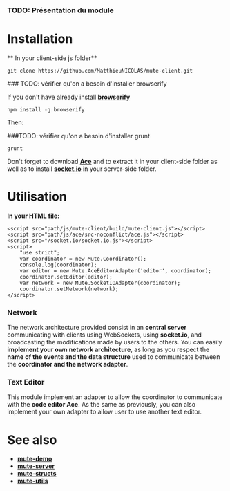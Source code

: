 ### TODO: Présentation du module

# Installation

** In your client-side js folder**

```
git clone https://github.com/MatthieuNICOLAS/mute-client.git
```

### TODO: vérifier qu'on a besoin d'installer browserify

If you don't have already install [**browserify**](http://browserify.org/)

```
npm install -g browserify
```

Then:

###TODO: vérifier qu'on a besoin d'installer grunt

```
grunt
```

Don't forget to download [**Ace**](http://ace.c9.io/#nav=about) and to extract it in your client-side folder as well as to install [**socket.io**](http://socket.io/) in your server-side folder.

# Utilisation

**In your HTML file:**

```
<script src="path/js/mute-client/build/mute-client.js"></script>
<script src="path/js/ace/src-noconflict/ace.js"></script>
<script src="/socket.io/socket.io.js"></script>
<script>
	"use strict";
    var coordinator = new Mute.Coordinator();
    console.log(coordinator);
    var editor = new Mute.AceEditorAdapter('editor', coordinator);
    coordinator.setEditor(editor);
    var network = new Mute.SocketIOAdapter(coordinator);
    coordinator.setNetwork(network);
</script>
```

### Network

The network architecture provided consist in an **central server** communicating with clients using WebSockets, using **socket.io**, and broadcasting the modifications made by users to the others.
You can easily **implement your own network architecture**, as long as you respect the **name of the events and the data structure** used to communicate between the **coordinator and the network adapter**.

### Text Editor

This module implement an adapter to allow the coordinator to communicate with the **code editor Ace**. As the same as previously, you can also implement your own adapter to allow user to use another text editor.

# See also

* [**mute-demo**](https://github.com/MatthieuNICOLAS/mute-demo)
* [**mute-server**](https://github.com/MatthieuNICOLAS/mute-server)
* [**mute-structs**](https://github.com/MatthieuNICOLAS/mute-structs)
* [**mute-utils**](https://github.com/MatthieuNICOLAS/mute-utils)